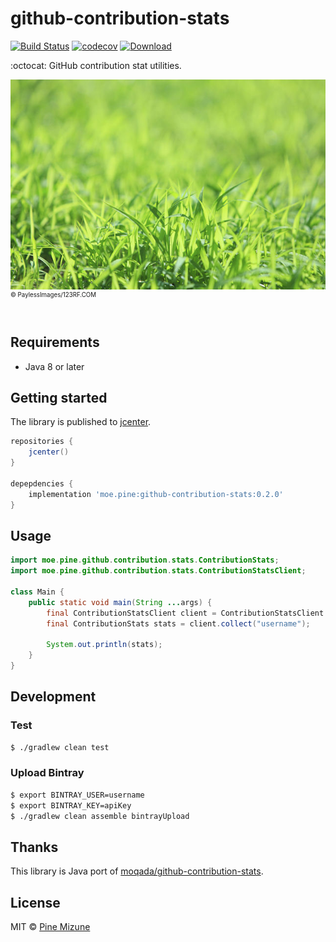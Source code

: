 # github-contribution-stats

[![Build Status](https://travis-ci.com/pine/github-contribution-stats.svg?branch=master)](https://travis-ci.com/pine/github-contribution-stats)
[![codecov](https://codecov.io/gh/pine/github-contribution-stats/branch/master/graph/badge.svg)](https://codecov.io/gh/pine/github-contribution-stats)
[![Download](https://api.bintray.com/packages/pinemz/maven/github-contribution-stats/images/download.svg)](https://bintray.com/pinemz/maven/github-contribution-stats)

:octocat: GitHub contribution stat utilities.

![](pr/readme.jpg)<br>
<sup><sup>&copy; PaylessImages/123RF.COM</sup></sup>
<br>
<br>

## Requirements

- Java 8 or later

## Getting started
The library is published to [jcenter](https://bintray.com/pinemz/maven/github-contribution-stats).

```gradle
repositories {
    jcenter()
}

depepdencies {
    implementation 'moe.pine:github-contribution-stats:0.2.0'
}
```

## Usage

```java
import moe.pine.github.contribution.stats.ContributionStats;
import moe.pine.github.contribution.stats.ContributionStatsClient;

class Main {
    public static void main(String ...args) {
        final ContributionStatsClient client = ContributionStatsClient.create();
        final ContributionStats stats = client.collect("username");

        System.out.println(stats);
    }
}
```

## Development
### Test

```bash
$ ./gradlew clean test
```

### Upload Bintray

```bash
$ export BINTRAY_USER=username
$ export BINTRAY_KEY=apiKey
$ ./gradlew clean assemble bintrayUpload
```

## Thanks
This library is Java port of [moqada/github-contribution-stats](https://github.com/moqada/github-contribution-stats).

## License
MIT &copy; [Pine Mizune](https://profile.pine.moe)
